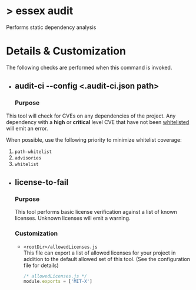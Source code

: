 # > essex audit

Performs static dependency analysis

# Details & Customization

The following checks are performed when this command is invoked.

- ## audit-ci --config <.audit-ci.json path>

  ### Purpose
<!--alex disable whitelist-->
<!--alex disable whitelisted-->
  This tool will check for CVEs on any dependencies of the project. Any dependency with a **high** or **critical** level CVE that have not been [whitelisted](https://github.com/IBM/audit-ci#options) will emit an error.

  When possible, use the following priority to minimize whitelist coverage:
  1. `path-whitelist`
  1. `advisories`
  1. `whitelist`
<!--alex enable whitelist-->
<!--alex enable whitelisted-->

- ## license-to-fail

  ### Purpose

  This tool performs basic license verification against a list of known licenses. Unknown licenses will emit a warning.

  ### Customization

  - `<rootDir>/allowedLicenses.js`<br/>
    This file can export a list of allowed licenses for your project in addition to the default allowed set of this tool. (See the configuration file for details)

    ```js
    /* allowedLicenses.js */
    module.exports = ['MIT-X']
    ```
